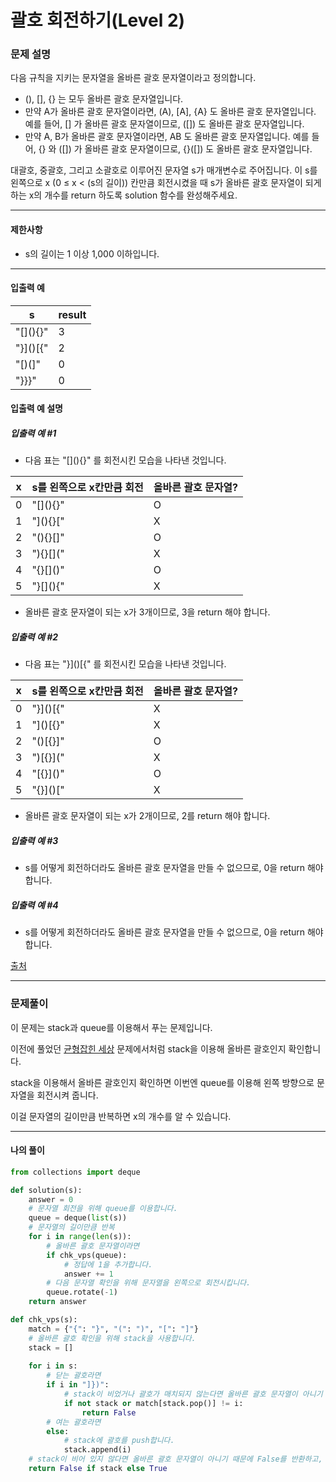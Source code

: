 # 괄호 회전하기(Level 2)

### 문제 설명

다음 규칙을 지키는 문자열을 올바른 괄호 문자열이라고 정의합니다.

* (), \[\], {} 는 모두 올바른 괄호 문자열입니다.
* 만약 A가 올바른 괄호 문자열이라면, (A), \[A\], {A} 도 올바른 괄호 문자열입니다. 예를 들어, \[\] 가 올바른 괄호 문자열이므로, (\[\]) 도 올바른 괄호 문자열입니다.
* 만약 A, B가 올바른 괄호 문자열이라면, AB 도 올바른 괄호 문자열입니다. 예를 들어, {} 와 (\[\]) 가 올바른 괄호 문자열이므로, {}(\[\]) 도 올바른 괄호 문자열입니다.

대괄호, 중괄호, 그리고 소괄호로 이루어진 문자열 s가 매개변수로 주어집니다. 이 s를 왼쪽으로 x (0 ≤ x < (s의 길이)) 칸만큼 회전시켰을 때 s가 올바른 괄호 문자열이 되게 하는 x의 개수를 return 하도록 solution 함수를 완성해주세요.

---

#### 제한사항

* s의 길이는 1 이상 1,000 이하입니다.

---

#### 입출력 예

|s|	result|
|-|-|
|"\[\](){}"|	3|
|"}\]()\[{"|	2|
|"\[)(\]"|	0|
|"}}}"|	0|

#### 입출력 예 설명

##### 입출력 예 #1

* 다음 표는 "\[\](){}" 를 회전시킨 모습을 나타낸 것입니다.

|x|	s를 왼쪽으로 x칸만큼 회전|	올바른 괄호 문자열?|
|-|-|-|
|0|	"\[\](){}"|	O|
|1|	"\](){}\["|	X|
|2|	"(){}\[\]"|	O|
|3|	"){}\[\]("|	X|
|4|	"{}\[\]()"|	O|
|5|	"}\[\](){"|	X|

* 올바른 괄호 문자열이 되는 x가 3개이므로, 3을 return 해야 합니다.

##### 입출력 예 #2

* 다음 표는 "}\]()\[{" 를 회전시킨 모습을 나타낸 것입니다.

|x|	s를 왼쪽으로 x칸만큼 회전|	올바른 괄호 문자열?|
|-|-|-|
|0|	"}\]()\[{"|	X|
|1|	"\]()\[{}"|	X|
|2|	"()\[{}\]"|	O|
|3|	")\[{}\]("|	X|
|4|	"\[{}\]()"|	O|
|5|	"{}\]()\["|	X|

* 올바른 괄호 문자열이 되는 x가 2개이므로, 2를 return 해야 합니다.

##### 입출력 예 #3

* s를 어떻게 회전하더라도 올바른 괄호 문자열을 만들 수 없으므로, 0을 return 해야 합니다.

##### 입출력 예 #4

* s를 어떻게 회전하더라도 올바른 괄호 문자열을 만들 수 없으므로, 0을 return 해야 합니다.

[출처](https://programmers.co.kr/learn/courses/30/lessons/76502)

---

### 문제풀이

이 문제는 stack과 queue를 이용해서 푸는 문제입니다.   

이전에 풀었던 [균형잡힌 세상](https://github.com/flip1945/TIL/blob/main/Algorithm/Data%20Structure/BOJ_%EA%B7%A0%ED%98%95%EC%9E%A1%ED%9E%8C%20%EC%84%B8%EC%83%81.md) 문제에서처럼 stack을 이용해 올바른 괄호인지 확인합니다.   

stack을 이용해서 올바른 괄호인지 확인하면 이번엔 queue를 이용해 왼쪽 방향으로 문자열을 회전시켜 줍니다.

이걸 문자열의 길이만큼 반복하면 x의 개수를 알 수 있습니다.

---

#### 나의 풀이

~~~python
from collections import deque

def solution(s):
    answer = 0
    # 문자열 회전을 위해 queue를 이용합니다.
    queue = deque(list(s))
    # 문자열의 길이만큼 반복
    for i in range(len(s)):
        # 올바른 괄호 문자열이라면
        if chk_vps(queue):
            # 정답에 1을 추가합니다.
            answer += 1
        # 다음 문자열 확인을 위해 문자열을 왼쪽으로 회전시킵니다.
        queue.rotate(-1)
    return answer

def chk_vps(s):
    match = {"{": "}", "(": ")", "[": "]"}
    # 올바른 괄호 확인을 위해 stack을 사용합니다.
    stack = []
    
    for i in s:
        # 닫는 괄호라면
        if i in "]})":
            # stack이 비었거나 괄호가 매치되지 않는다면 올바른 괄호 문자열이 아니기 때문에 False를 반환합니다.
            if not stack or match[stack.pop()] != i:
                return False
        # 여는 괄호라면
        else:
            # stack에 괄호를 push합니다.
            stack.append(i)
    # stack이 비어 있지 않다면 올바른 괄호 문자열이 아니기 때문에 False를 반환하고, 비어 있다면 올바른 괄호 문자열이기 때문에 True를 반환합니다.
    return False if stack else True
~~~
